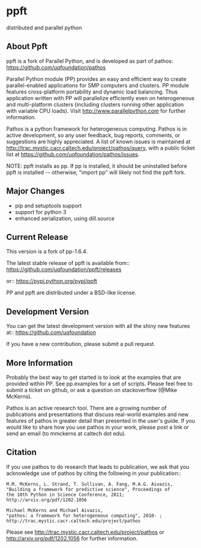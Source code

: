 ppft
====
distributed and parallel python

About Ppft
----------
ppft is a fork of Parallel Python, and is developed as part of pathos: https://github.com/uqfoundation/pathos

Parallel Python module (PP) provides an easy and efficient way to create parallel-enabled applications for SMP computers and clusters. PP module features cross-platform portability and dynamic load balancing. Thus application written with PP will parallelize efficiently even on heterogeneous and multi-platform clusters (including clusters running other application with variable CPU loads). Visit http://www.parallelpython.com for further information.

Pathos is a python framework for heterogeneous computing.
Pathos is in active development, so any user feedback, bug reports, comments,
or suggestions are highly appreciated.  A list of known issues is maintained
at http://trac.mystic.cacr.caltech.edu/project/pathos/query, with a public
ticket list at https://github.com/uqfoundation/pathos/issues.

NOTE: ppft installs as pp. If pp is installed, it should be uninstalled before ppft is installed -- otherwise, "import pp" will likely not find the ppft fork.


Major Changes
-------------
* pip and setuptools support
* support for python 3
* enhanced serialization, using dill.source


Current Release
---------------
This version is a fork of pp-1.6.4.

The latest stable release of ppft is available from::
    https://github.com/uqfoundation/ppft/releases

or::
    https://pypi.python.org/pypi/ppft


PP and ppft are distributed under a BSD-like license.


Development Version
-------------------
You can get the latest development version with all the shiny new features at::
    https://github.com/uqfoundation

If you have a new contribution, please submit a pull request.


More Information
----------------
Probably the best way to get started is to look at the examples that are
provided within PP.  See pp.examples for a set of scripts.  Please feel
free to submit a ticket on github, or ask a question on stackoverflow
(@Mike McKerns).

Pathos is an active research tool. There are a growing number of publications
and presentations that discuss real-world examples and new features of pathos
in greater detail than presented in the user's guide.  If you would like to
share how you use pathos in your work, please post a link or send an email
(to mmckerns at caltech dot edu).


Citation
--------
If you use pathos to do research that leads to publication, we ask that you
acknowledge use of pathos by citing the following in your publication::

    M.M. McKerns, L. Strand, T. Sullivan, A. Fang, M.A.G. Aivazis,
    "Building a framework for predictive science", Proceedings of
    the 10th Python in Science Conference, 2011;
    http://arxiv.org/pdf/1202.1056

    Michael McKerns and Michael Aivazis,
    "pathos: a framework for heterogeneous computing", 2010- ;
    http://trac.mystic.cacr.caltech.edu/project/pathos

Please see http://trac.mystic.cacr.caltech.edu/project/pathos or
http://arxiv.org/pdf/1202.1056 for further information.
